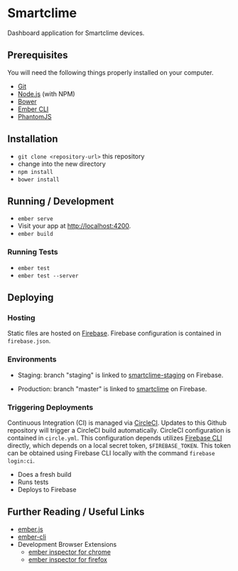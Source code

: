 # Smartclime

Dashboard application for Smartclime devices.

## Prerequisites

You will need the following things properly installed on your computer.

* [Git](http://git-scm.com/)
* [Node.js](http://nodejs.org/) (with NPM)
* [Bower](http://bower.io/)
* [Ember CLI](http://ember-cli.com/)
* [PhantomJS](http://phantomjs.org/)

## Installation

* `git clone <repository-url>` this repository
* change into the new directory
* `npm install`
* `bower install`

## Running / Development

* `ember serve`
* Visit your app at [http://localhost:4200](http://localhost:4200).
* `ember build`

### Running Tests

* `ember test`
* `ember test --server`

## Deploying

### Hosting

Static files are hosted on [Firebase](http://firebase.google.com). Firebase configuration is contained in `firebase.json`.

### Environments

* Staging: branch "staging" is linked to [smartclime-staging](https://smartclime-staging.firebaseapp.com/) on Firebase.

* Production: branch "master" is linked to [smartclime](https://smartclime-70e4f.firebaseapp.com/) on Firebase.

### Triggering Deployments

Continuous Integration (CI) is managed via [CircleCI](http://circleci.com). Updates to this Github repository will trigger a CircleCI build automatically. CircleCI configuration is contained in `circle.yml`. This configuration depends utilizes [Firebase CLI](https://github.com/firebase/firebase-tools) directly, which depends on a local secret token, `$FIREBASE_TOKEN`. This token can be obtained using Firebase CLI locally with the command `firebase login:ci`.

* Does a fresh build
* Runs tests
* Deploys to Firebase

## Further Reading / Useful Links

* [ember.js](http://emberjs.com/)
* [ember-cli](http://ember-cli.com/)
* Development Browser Extensions
  * [ember inspector for chrome](https://chrome.google.com/webstore/detail/ember-inspector/bmdblncegkenkacieihfhpjfppoconhi)
  * [ember inspector for firefox](https://addons.mozilla.org/en-US/firefox/addon/ember-inspector/)

